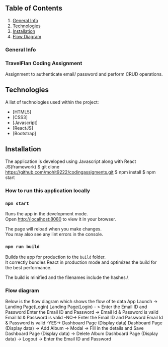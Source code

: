 ## Table of Contents
1. [General Info](#general-info)
2. [Technologies](#technologies)
3. [Installation](#installation)
4. [Flow Diagram](#flowdiagram)

### General Info
### TravelFlan Coding Assignment

Assignment to authenticate email/ password and perform CRUD operations.

## Technologies
A list of technologies used within the project:
* [HTML5]
* [CSS3]
* [Javascript]
* [ReactJS]
* [Bootstrap]

## Installation
The application is developed using Javascript along with React JS(framework)
$ git clone https://github.com/mohit9222/codingassigments.git
$ npm install
$ npm start

### How to run this application locally
### `npm start`

Runs the app in the development mode.\
Open [http://localhost:8080](http://localhost:8080) to view it in your browser.

The page will reload when you make changes.\
You may also see any lint errors in the console.

### `npm run build`

Builds the app for production to the `build` folder.\
It correctly bundles React in production mode and optimizes the build for the best performance.

The build is minified and the filenames include the hashes.\

### Flow diagram

Below is the flow diagram which shows the flow of te data
App Launch -> Landing Page(Login)
Landing Page(Login) - > Enter the Email ID and Password
Enter the Email ID and Password -> Email Id & Password is valid
Email Id & Password is valid -NO-> Enter the Email ID and Password
Email Id & Password is valid -YES-> Dashboard Page (Display data)
Dashboard Page (Display data) -> Add Album -> Modal -> Fill in the details and Save
Dashboard Page (Display data) -> Delete Album
Dashboard Page (Display data) -> Logout -> Enter the Email ID and Password